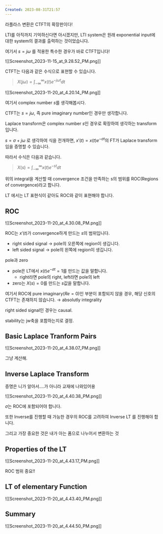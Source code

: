 ```yaml
---
Created: 2023-08-31T21:57
---
```

라플라스 변환은 CTFT의 확장판이다!

LTI를 아직까지 기억하신다면 아시겠지만, LTI system은 원래 exponential input에 대한 system의 결과를 출력하는 것이었습니다.

여기서 $s=j\omega$﻿ 를 적용한 특수한 경우가 바로 CTFT입니다!

![[Screenshot_2023-11-15_at_9.28.52_PM.png]]

CTFT는 다음과 같은 수식으로 표현할 수 있습니다.

> $X(j\omega)=\int^\infty_{-\infty}x(t)e^{-j\omega t}dt$﻿

![[Screenshot_2023-11-20_at_4.20.14_PM.png]]

여기서 complex number $s$﻿를 생각해봅시다.

CTFT는 $s=j\omega$﻿, 즉 pure imaginary number인 경우만 생각합니다.

Laplace transform은 complex number $s$﻿인 경우로 확장하여 생각하는 transform입니다.

$s=\sigma+j\omega$﻿ 로 생각하여 식을 전개하면, $x'(t)=x(t)e^{-\sigma t}$﻿의 FT가 Laplace transform임을 증명할 수 있습니다.

따라서 수식은 다음과 같습니다.

> $X(s)=\int^\infty_{-\infty}x(t)e^{-st}dt$﻿

위의 integral을 계산할 때 convergence 조건을 만족하는 s의 범위를 ROC(Regions of convergence)라고 합니다.

LT 에서는 LT 표현식이 같아도 ROC와 같이 표현해야 합니다.

## ROC

![[Screenshot_2023-11-20_at_4.30.08_PM.png]]

ROC는 $x'(t)$﻿가 convergence하게 만드는 $s$﻿의 범위입니다.

- right sided signal → pole의 오른쪽에 region이 생깁니다.
- left sided signal → pole의 왼쪽에 region이 생깁니다.

pole과 zero

- pole은 LT에서 $x(t)e^{-\sigma t}=1$﻿를 만드는 값을 말합니다.
    - right라면 pole의 right, left라면 pole의 left
- zero는 $X(s)=0$﻿를 만드는 $s$﻿값을 말합니다.

여기서 ROC에 pure imaginary($Re =0$﻿)인 부분이 포함되지 않을 경우, 해당 신호의 CTFT는 존재하지 않습니다. → absolutly integrality

right sided signal인 경우는 causal.

stability는 jw축을 포함하는지로 결정.

## Basic Laplace Tranform Pairs

![[Screenshot_2023-11-20_at_4.38.07_PM.png]]

그냥 계산해.

## Inverse Laplace Transform

증명은 니가 알아서….가 아니라 교재에 나와있어용

![[Screenshot_2023-11-20_at_4.40.38_PM.png]]

$\sigma$﻿는 ROC에 포함되어야 합니다.

또한 Inverse를 진행할 때 가능한 경우의 ROC를 고려하여 Inverse LT 를 진행해야 합니다.

그리고 가장 중요한 것은 내가 아는 폼으로 나누어서 변환하는 것

## Properties of the LT

![[Screenshot_2023-11-20_at_4.43.17_PM.png]]

ROC 범위 중요!!

## LT of elementary Function

![[Screenshot_2023-11-20_at_4.43.40_PM.png]]

## Summary

![[Screenshot_2023-11-20_at_4.44.50_PM.png]]